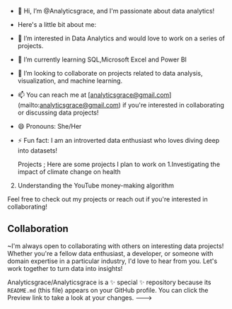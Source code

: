- 👋 Hi, I’m @Analyticsgrace, and I'm passionate about data analytics!
- Here's a little bit about me:
- 👀 I’m interested in Data Analytics and would love to work on a series of projects.
- 🌱 I’m currently learning SQL,Microsoft Excel and Power BI
- 💞️ I’m looking to collaborate on projects related to data analysis, visualization, and machine learning.
- 📫 You can reach me at [analyticsgrace@gmail.com] (mailto:analyticsgrace@gmail.com) if you're interested in collaborating or discussing data projects!
- 😄 Pronouns: She/Her
- ⚡ Fun fact: I am an introverted data enthusiast who loves diving deep into datasets!

   Projects ;
Here are some projects I plan to work on
1.Investigating the impact of climate change on health
2. Understanding the YouTube money-making algorithm

Feel free to check out my projects or reach out if you're interested in collaborating!

## Collaboration

~I'm always open to collaborating with others on interesting data projects! Whether you're a fellow data enthusiast, a developer, or someone with domain expertise in a particular industry, I'd love to hear from you. 
Let's work together to turn data into insights!

Analyticsgrace/Analyticsgrace is a ✨ special ✨ repository because its `README.md` (this file) appears on your GitHub profile.
You can click the Preview link to take a look at your changes.
--->
